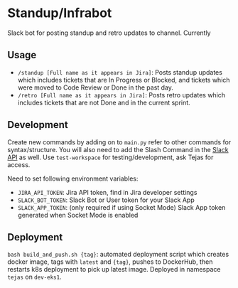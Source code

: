 # Standup/Infrabot

Slack bot for posting standup and retro updates to channel. Currently

## Usage

- `/standup [Full name as it appears in Jira]`: Posts standup updates which includes tickets that are In Progress or Blocked, and tickets which were moved to Code Review or Done in the past day.
- `/retro [Full name as it appears in Jira]`: Posts retro updates which includes tickets that are not Done and in the current sprint.

## Development

Create new commands by adding on to `main.py` refer to other commands for syntax/structure. You will also need to add the Slash Command in the [Slack API](https://api.slack.com/apps/A0244KM6WG7) as well. Use `test-workspace` for testing/development, ask Tejas for access.

Need to set following environment variables:
- `JIRA_API_TOKEN`: Jira API token, find in Jira developer settings
- `SLACK_BOT_TOKEN`: Slack Bot or User token for your Slack App
- `SLACK_APP_TOKEN`: (only required if using Socket Mode) Slack App token generated when Socket Mode is enabled

## Deployment

`bash build_and_push.sh {tag}`: automated deployment script which creates docker image, tags with `latest` and `{tag}`, pushes to DockerHub, then restarts k8s deployment to pick up latest image. Deployed in namespace `tejas` on `dev-eks1`.

